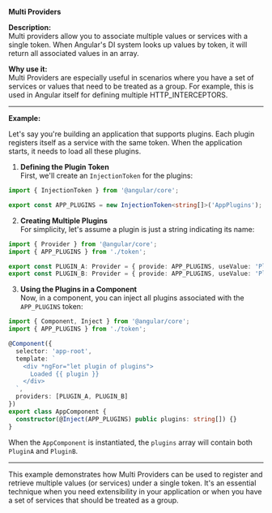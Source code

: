 **Multi Providers**  

**Description:**  
Multi providers allow you to associate multiple values or services with a single token. When Angular's DI system looks up values by token, it will return all associated values in an array.

**Why use it:**  
Multi Providers are especially useful in scenarios where you have a set of services or values that need to be treated as a group. For example, this is used in Angular itself for defining multiple HTTP_INTERCEPTORS.

---

**Example:**

Let's say you're building an application that supports plugins. Each plugin registers itself as a service with the same token. When the application starts, it needs to load all these plugins.

1. **Defining the Plugin Token**  
First, we'll create an `InjectionToken` for the plugins:

```typescript
import { InjectionToken } from '@angular/core';

export const APP_PLUGINS = new InjectionToken<string[]>('AppPlugins');
```

2. **Creating Multiple Plugins**  
For simplicity, let's assume a plugin is just a string indicating its name:

```typescript
import { Provider } from '@angular/core';
import { APP_PLUGINS } from './token';

export const PLUGIN_A: Provider = { provide: APP_PLUGINS, useValue: 'PluginA', multi: true };
export const PLUGIN_B: Provider = { provide: APP_PLUGINS, useValue: 'PluginB', multi: true };
```

3. **Using the Plugins in a Component**  
Now, in a component, you can inject all plugins associated with the `APP_PLUGINS` token:

```typescript
import { Component, Inject } from '@angular/core';
import { APP_PLUGINS } from './token';

@Component({
  selector: 'app-root',
  template: `
    <div *ngFor="let plugin of plugins">
      Loaded {{ plugin }}
    </div>
  `,
  providers: [PLUGIN_A, PLUGIN_B]
})
export class AppComponent {
  constructor(@Inject(APP_PLUGINS) public plugins: string[]) {}
}
```

When the `AppComponent` is instantiated, the `plugins` array will contain both `PluginA` and `PluginB`.

---

This example demonstrates how Multi Providers can be used to register and retrieve multiple values (or services) under a single token. It's an essential technique when you need extensibility in your application or when you have a set of services that should be treated as a group.